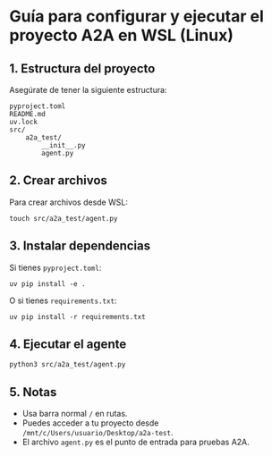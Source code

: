 # Guía para configurar y ejecutar el proyecto A2A en WSL (Linux)

## 1. Estructura del proyecto

Asegúrate de tener la siguiente estructura:

```wsl
pyproject.toml
README.md
uv.lock
src/
    a2a_test/
        __init__.py
        agent.py
```

## 2. Crear archivos

Para crear archivos desde WSL:

```wsl
touch src/a2a_test/agent.py
```

## 3. Instalar dependencias

Si tienes `pyproject.toml`:

```wsl
uv pip install -e .
```

O si tienes `requirements.txt`:

```wsl
uv pip install -r requirements.txt
```

## 4. Ejecutar el agente

```wsl
python3 src/a2a_test/agent.py
```

## 5. Notas

- Usa barra normal `/` en rutas.
- Puedes acceder a tu proyecto desde `/mnt/c/Users/usuario/Desktop/a2a-test`.
- El archivo `agent.py` es el punto de entrada para pruebas A2A.
